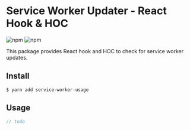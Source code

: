 # Service Worker Updater - React Hook & HOC

![npm](https://img.shields.io/npm/v/service-worker-updater) ![npm](https://img.shields.io/npm/dm/service-worker-updater)

This package provides React hook and HOC to check for service worker updates.

## Install

```
$ yarn add service-worker-usage
```

## Usage

```js
// todo
```
